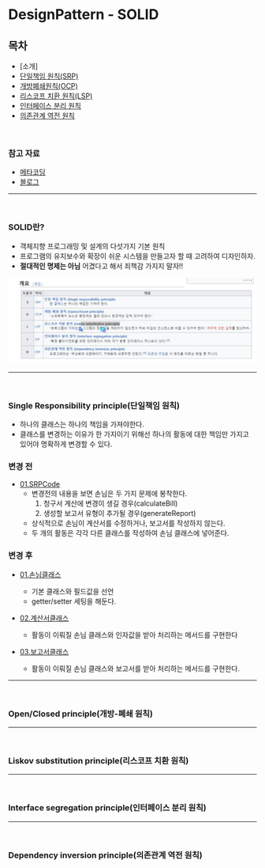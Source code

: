 # DesignPattern - SOLID

## 목차 

  - [소개]
  - [단일책임 원칙(SRP)](#single-responsibility-principle단일책임-원칙)
  - [개방폐쇄원칙(OCP)](#openclosed-principle개방-폐쇄-원칙)
  - [리스코프 치환 원칙(LSP)](#liskov-substitution-principle리스코프-치환-원칙)
  - [인터페이스 분리 원칙](#interface-segregation-principle인터페이스-분리-원칙)
  - [의존관계 역전 원칙](#dependency-inversion-principle의존관계-역전-원칙)

<br>

### 참고 자료 
- [메타코딩](https://youtu.be/0zgnMInEx2s)
- [블로그](https://onlyfor-me-blog.tistory.com/351)



---
<br>

### SOLID란?

  - 객체지향 프로그래밍 및 설계의 다섯가지 기본 원칙
  - 프로그램의 유지보수와 확장이 쉬운 시스템을 만들고자 할 때 고려하여 디자인하자.
  - **절대적인 명제는 아님** 어겼다고 해서 죄책감 가지지 말자!!
  
![개요.jpg](./images/01.Summary.JPG)

---
<br>

### Single Responsibility principle(단일책임 원칙)
- 하나의 클래스는 하나의 책임을 가져야한다.
- 클래스를 변경하는 이유가 한 가지이기 위해선 하나의 활동에 대한 책임만 가지고 있어야 명확하게 변경할 수 있다.


### 변경 전

- [01.SRPCode](codeSample/01.SRPCode.md)
  - 변경전의 내용을 보면 손님은 두 가지 문제에 봉착한다.
    1. 청구서 계산에 변경이 생길 경우(calculateBill)
    2. 생성할 보고서 유형이 추가될 경우(generateReport)
  - 상식적으로 손님이 계산서를 수정하거나, 보고서를 작성하지 않는다.
  - 두 개의 활동은 각각 다른 클래스를 작성하여 손님 클래스에 넣어준다.

### 변경 후
- [01.손님클래스](codeSample/01_1.makeClassCustomer.md)
  - 기본 클래스와 필드값을 선언
  - getter/setter 세팅을 해둔다.
- [02.계산서클래스](codeSample/01_2.makeClassCalculate.md)
  - 활동이 이뤄질 손님 클래스와 인자값을 받아 처리하는 메서드를 구현한다
  
- [03.보고서클래스](codeSample/01_3.makeClassReport.md)
  - 활동이 이뤄질 손님 클래스와 보고서를 받아 처리하는 메서드를 구현한다.

---
<br>

### Open/Closed principle(개방-폐쇄 원칙)


---
<br>

### Liskov substitution principle(리스코프 치환 원칙)



---
<br>

### Interface segregation principle(인터페이스 분리 원칙)


---
<br>

### Dependency inversion principle(의존관계 역전 원칙)